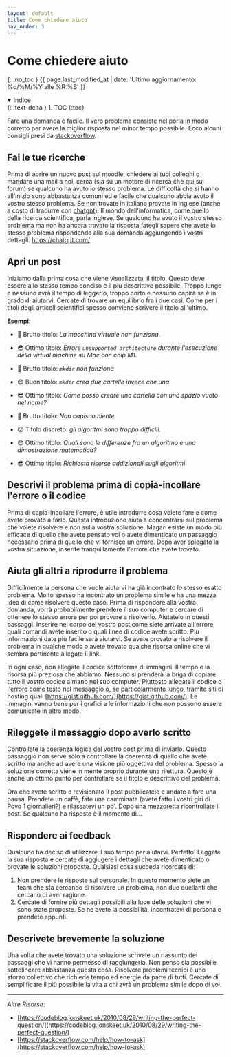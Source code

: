 ```yaml
---
layout: default
title: Come chiedere aiuto
nav_order: 3
---
```

# Come chiedere aiuto
{: .no_toc }
{{ page.last_modified_at | date: 'Ultimo aggiornamento: %d/%M/%Y alle %R:%S' }}

<details open markdown="block">
  <summary>Indice</summary>
  {: .text-delta }
1. TOC
{:toc}
</details>


Fare una domanda è facile. Il vero problema consiste nel porla in modo corretto per avere la miglior risposta nel minor tempo possibile. Ecco alcuni consigli presi da [stackoverflow](https://stackoverflow.com/).


## Fai le tue ricerche
Prima di aprire un nuovo post sul moodle, chiedere ai tuoi colleghi o mandare una mail a noi, cerca (sia su un motore di ricerca che qui sul forum) se qualcuno ha avuto lo stesso problema. Le difficoltà che si hanno all'inizio sono abbastanza comuni ed è facile che qualcuno abbia avuto il vostro stesso problema. Se non trovate in italiano provate in inglese (anche a costo di tradurre con [chatgpt](https://chatgpt.com/)). Il mondo dell'informatica, come quello della ricerca scientifica, parla inglese. Se qualcuno ha avuto il vostro stesso problema ma non ha ancora trovato la risposta fategli sapere che avete lo stesso problema rispondendo alla sua domanda aggiungendo i vostri dettagli.
https://chatgpt.com/

## Apri un post
Iniziamo dalla prima cosa che viene visualizzata, il titolo. Questo deve essere allo stesso tempo conciso e il più descrittivo possibile. Troppo lungo e nessuno avrà il tempo di leggerlo, troppo corto e nessuno capirà se è in grado di aiutarvi. Cercate di trovare un equilibrio fra i due casi. Come per i titoli degli articoli scientifici spesso conviene scrivere il titolo all'ultimo.

**Esempi**:
- 👹 Brutto titolo: _La macchina virtuale non funziona_.
- 😎 Ottimo titolo: _Errore `unsupported architecture` durante l'esecuzione della virtual machine su Mac con chip M1_.

- 👹 Brutto titolo: _`mkdir` non funziona_
- 😊 Buon titolo: _`mkdir` crea due cartelle invece che una._
- 😎 Ottimo titolo: _Come posso creare una cartella con uno spazio vuoto nel nome?_

- 👹 Brutto titolo: _Non capisco niente_
- 😕 Titolo discreto: _gli algoritmi sono troppo difficili_.
- 😎 Ottimo titolo: _Quali sono le differenze fra un algoritmo e una dimostrazione matematica?_
- 😎 Ottimo titolo: _Richiesta risorse addizionali sugli algoritmi_.


## Descrivi il problema prima di copia-incollare l'errore o il codice
Prima di copia-incollare l'errore, è utile introdurre cosa volete fare e come avete provato a farlo. Questa introduzione aiuta a concentrarsi sul problema che volete risolvere e non sulla vostra soluzione. Magari esiste un modo più efficace di quello che avete pensato voi o avete dimenticato un passaggio necessario prima di quello che vi fornisce un errore. Dopo aver spiegato la vostra situazione, inserite tranquillamente l'errore che avete trovato.


## Aiuta gli altri a riprodurre il problema
Difficilmente la persona che vuole aiutarvi ha già incontrato lo stesso esatto problema. Molto spesso ha incontrato un problema simile e ha una mezza idea di come risolvere questo caso. Prima di rispondere alla vostra domanda, vorrà probabilmente prendere il suo computer e cercare di ottenere lo stesso errore per poi provare a risolverlo. Aiutatelo in questi passaggi. Inserire nel corpo del vostro post come siete arrivate all'errore, quali comandi avete inserito o quali linee di codice avete scritto. Più informazioni date più facile sarà aiutarvi. Se avete provato a risolvere il problema in qualche modo o avete trovato qualche risorsa online che vi sembra pertinente allegate il link. 

In ogni caso, non allegate il codice sottoforma di immagini. Il tempo è la risorsa più preziosa che abbiamo. Nessuno si prenderà la briga di copiare tutto il vostro codice a mano nel suo computer. Piuttosto allegate il codice o l'errore come testo nel messaggio o, se particolarmente lungo, tramite siti di hosting quali [https://gist.github.com/](https://gist.github.com/). Le immagini vanno bene per i grafici e le informazioni che non possono essere comunicate in altro modo.



## Rileggete il messaggio dopo averlo scritto
Controllate la coerenza logica del vostro post prima di inviarlo. Questo passaggio non serve solo a controllare la coerenza di quello che avete scritto ma anche ad avere una visione più oggettiva del problema. Spesso la soluzione corretta viene in mente proprio durante una rilettura.
Questo è anche un ottimo punto per controllare se il titolo è descrittivo del problema.

Ora che avete scritto e revisionato il post pubblicatelo e andate a fare una pausa. Prendete un caffè, fate una camminata (avete fatto i vostri giri di Povo 1 giornalieri?) e rilassatevi un po'. Dopo una mezzoretta ricontrollate il post. Se qualcuno ha risposto è il momento di...


## Rispondere ai feedback
Qualcuno ha deciso di utilizzare il suo tempo per aiutarvi. Perfetto! Leggete la sua risposta e cercate di aggiugere i dettagli che avete dimenticato o provate le soluzioni proposte. Qualsiasi cosa succeda ricordate di:
1. Non prendere le risposte sul personale. In questo momento siete un team che sta cercando di risolvere un problema, non due duellanti che cercano di aver ragione.
2. Cercate di fornire più dettagli possibili alla luce delle soluzioni che vi sono state proposte. Se ne avete la possibilità, incontratevi di persona e prendete appunti.

## Descrivete brevemente la soluzione
Una volta che avete trovato una soluzione scrivete un riassunto dei passaggi che vi hanno permesso di raggiungerla. Non penso sia possibile sottolineare abbastanza questa cosa. Risolvere problemi tecnici è uno sforzo collettivo che richiede tempo ed energie da parte di tutti. Cercate di semplificare il più possibile la vita a chi avrà un problema simile dopo di voi.

---

_Altre Risorse_:  
- [https://codeblog.jonskeet.uk/2010/08/29/writing-the-perfect-question/](https://codeblog.jonskeet.uk/2010/08/29/writing-the-perfect-question/)
- [https://stackoverflow.com/help/how-to-ask](https://stackoverflow.com/help/how-to-ask)


